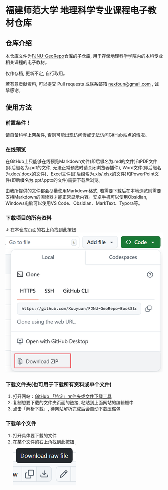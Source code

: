 # 福建师范大学 地理科学专业课程电子教材仓库
## 仓库介绍
本仓库文件为[FJNU-GeoRepo](https://github.com/Xuuyuan/FJNU-GeoRepo)仓库的子仓库, 用于存储地理科学学院内的本科专业相关课程的电子教材。  

仅作存档, 更新不定, 自行取用。  
  
若有意贡献资料, 可以提交 Pull requests 或联系邮箱 nexfoun@gmail.com , 诚挚感谢。  
## 使用方法
### 前置条件！
请自备科学上网条件, 否则可能出现访问慢或无法访问GitHub站点的情况。
### 在线预览
在GitHub上只能够在线预览Markdown文件(即后缀名为.md的文件)和PDF文件(即后缀名为.pdf的文件, 无法正常预览时请关闭浏览器插件), Word文件(即后缀名为.doc/.docx的文件)、Excel文件(即后缀名为.xls/.xlsx的文件)和PowerPoint文件(即后缀名为.ppt/.pptx的文件)需要下载后浏览。  

由我所提供的文件都会尽量使用Markdown格式, 若需要下载后在本地浏览则需要支持Markdown的阅读器才能正常显示内容。安卓手机可以使用Obsidian, Windows电脑可以使用VS Code、Obsidian、MarkText、Typora等。
### 下载项目的所有资料
↓ 在本仓库页面的右上角找到此按钮  
![Download Zip](image/Download_Zip.png)
### 下载文件夹(也可用于下载所有资料或单个文件)
1. 打开网站：[GitHub 「特定」文件夹或文件下载工具](https://blog.luckly-mjw.cn/tool-show/github-directory-downloader/index.html)  
2. 复制想要下载的文件夹页面的链接, 粘贴到上面网站的编辑框中
3. 点击「解析下载」, 待网站解析完成后会自动下载压缩包

### 下载单个文件
1. 打开具体要下载的文件
2. 在某个文件的右上角找到此按钮  
![Download raw file](image/Download_raw_file.png)